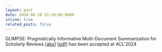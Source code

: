 ```yaml
---
layout: post
date: 2024-06-10 15:59:00-0400
inline: true
related_posts: false
---
```



GLIMPSE: Pragmatically Informative Multi-Document Summarization for Scholarly Reviews
 [\[abs\]](https://arxiv.org/abs/2406.07359) [\[pdf\]](https://arxiv.org/pdf/2406.07359) has been accepted at ACL'2024

